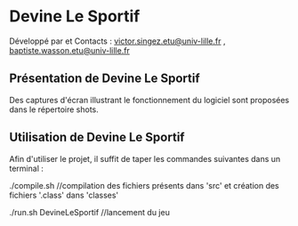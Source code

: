 # Devine Le Sportif

Développé par <Victor SINGEZ> et <Baptiste WASSON>
Contacts : <victor.singez.etu@univ-lille.fr> , <baptiste.wasson.etu@univ-lille.fr>

## Présentation de Devine Le Sportif

Des captures d'écran illustrant le fonctionnement du logiciel sont proposées dans le répertoire shots.

## Utilisation de Devine Le Sportif

Afin d'utiliser le projet, il suffit de taper les commandes suivantes dans un terminal :

./compile.sh
//compilation des fichiers présents dans 'src' et création des fichiers '.class' dans 'classes'

./run.sh DevineLeSportif
//lancement du jeu
